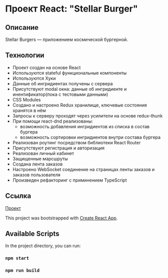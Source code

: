 # Проект React: "Stellar Burger"

## Описание
Stellar Burgers — приложением космической бургерной.

## Технологии

* Проект создан на основе React
* Используются stateful функциональные компоненты
* Используются Хуки
* Данные об ингридиентах получены с сервера
* Присутствуют modal окна: данные об ингридиенте и инентификатор(пока с тестовыми данными)
* CSS Modules
* Создано и настроено Redux хранилище, ключевые состояния хранятся в нём
* Запросы к серверу проходят через усилители на основе redux-thunk
* При помощи react-dnd реализованы:
    * возможность добавления ингридиентов из списка в состав бургера
    * возможность сортировки ингридиентов внутри состава бургера
* Реализован роутинг посредством библиотеки React Router
* Присутствуют регистрация и авторизация
* Реализован личный кабинет
* Защищенные марсшруты
* Создана лента заказов
* Настроено WebSocket соединение на страницах ленты заказов и заказов пользователя
* Произведен рефакторинг с приминением TypeScript

## Ссылка
[Проект](https://grezare.github.io/react-burger/)

This project was bootstrapped with [Create React App](https://github.com/facebook/create-react-app).

## Available Scripts

In the project directory, you can run:
### `npm start`
### `npm run build`

